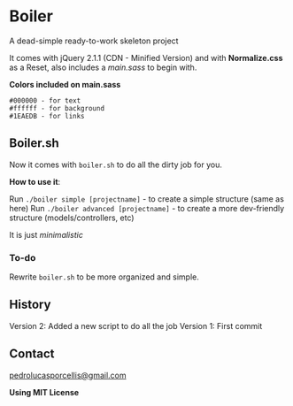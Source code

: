 # Boiler
A dead-simple ready-to-work skeleton project

It comes with jQuery 2.1.1 (CDN - Minified Version) and with
**Normalize.css** as a Reset, also includes a *main.sass* to begin with.

**Colors included on main.sass** 
```
#000000 - for text
#ffffff - for background
#1EAEDB - for links
```

## Boiler.sh
Now it comes with `boiler.sh` to do all the dirty job for you.

**How to use it**:

Run `./boiler simple [projectname]` - to create a simple structure (same as here)
Run `./boiler advanced [projectname]` - to create a more dev-friendly structure (models/controllers, etc)

It is just *minimalistic*

### To-do
Rewrite `boiler.sh` to be more organized and simple.

## History

Version 2: Added a new script to do all the job
Version 1: First commit

## Contact

[pedrolucasporcellis@gmail.com](mailto:pedrolucasporcellis@gmail.com?Subject=Boiler)

**Using MIT License**